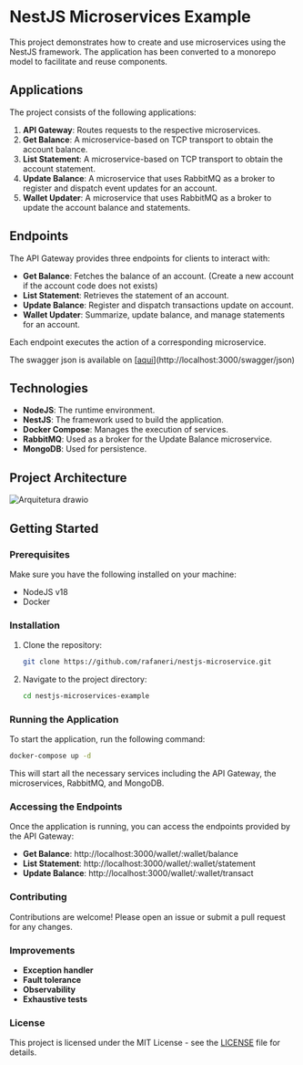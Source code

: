 # NestJS Microservices Example

This project demonstrates how to create and use microservices using the NestJS framework. The application has been converted to a monorepo model to facilitate and reuse components.

## Applications

The project consists of the following applications:

1. **API Gateway**: Routes requests to the respective microservices.
2. **Get Balance**: A microservice-based on TCP transport to obtain the account balance.
3. **List Statement**: A microservice-based on TCP transport to obtain the account statement.
4. **Update Balance**: A microservice that uses RabbitMQ as a broker to register and dispatch event updates for an account.
5. **Wallet Updater**: A microservice that uses RabbitMQ as a broker to update the account balance and statements.

## Endpoints

The API Gateway provides three endpoints for clients to interact with:

- **Get Balance**: Fetches the balance of an account. (Create a new account if the account code does not exists)
- **List Statement**: Retrieves the statement of an account.
- **Update Balance**: Register and dispatch transactions update on account.
- **Wallet Updater**: Summarize, update balance, and manage statements for an account.

Each endpoint executes the action of a corresponding microservice.

The swagger json is available on [[aqui](http://localhost:3000/swagger/json)](http://localhost:3000/swagger/json)

## Technologies

- **NodeJS**: The runtime environment.
- **NestJS**: The framework used to build the application.
- **Docker Compose**: Manages the execution of services.
- **RabbitMQ**: Used as a broker for the Update Balance microservice.
- **MongoDB**: Used for persistence.

## Project Architecture

![Arquitetura drawio](https://github.com/user-attachments/assets/40b9f8ae-10f5-46f5-9197-db9117d0b44a)


## Getting Started

### Prerequisites

Make sure you have the following installed on your machine:

- NodeJS v18
- Docker

### Installation

1. Clone the repository:

   ```bash
   git clone https://github.com/rafaneri/nestjs-microservice.git
   ```

2. Navigate to the project directory:
   ```bash
   cd nestjs-microservices-example
   ```

### Running the Application

To start the application, run the following command:

```bash
docker-compose up -d
```

This will start all the necessary services including the API Gateway, the microservices, RabbitMQ, and MongoDB.

### Accessing the Endpoints

Once the application is running, you can access the endpoints provided by the API Gateway:

- **Get Balance**: http://localhost:3000/wallet/:wallet/balance
- **List Statement**: http://localhost:3000/wallet/:wallet/statement
- **Update Balance**: http://localhost:3000/wallet/:wallet/transact

### Contributing

Contributions are welcome! Please open an issue or submit a pull request for any changes.

### Improvements

- **Exception handler**
- **Fault tolerance**
- **Observability**
- **Exhaustive tests**

### License

This project is licensed under the MIT License - see the [LICENSE](LICENSE) file for details.

